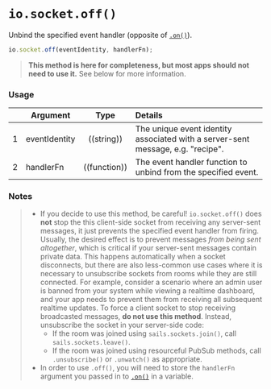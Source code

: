 # `io.socket.off()`

Unbind the specified event handler (opposite of [`.on()`](https://sailsjs.com/documentation/reference/web-sockets/socket-client/io-socket-on)).

```js
io.socket.off(eventIdentity, handlerFn);
```

> **This method is here for completeness, but most apps should not need to use it.**  See below for more information.


### Usage


|   | Argument   | Type         | Details |
|---|------------|:------------:|:--------|
| 1 | eventIdentity | ((string))   | The unique event identity associated with a server-sent message, e.g. "recipe".
| 2 | handlerFn     | ((function)) | The event handler function to unbind from the specified event.



### Notes

> + If you decide to use this method, be careful!  `io.socket.off()` does **not** stop the this client-side socket from receiving any server-sent messages, it just prevents the specified event handler from firing.  Usually, the desired effect is to prevent messages _from being sent altogether_, which is critical if your server-sent messages contain private data. This happens automatically when a socket disconnects, but there are also less-common use cases where it is necessary to unsubscribe sockets from rooms while they are still connected.  For example, consider a scenario where an admin user is banned from your system while viewing a realtime dashboard, and your app needs to prevent them from receiving all subsequent realtime updates. To force a client socket to stop receiving broadcasted messages, **do not use this method**.  Instead, unsubscribe the socket in your server-side code:
>   + If the room was joined using `sails.sockets.join()`, call `sails.sockets.leave()`.
>   + If the room was joined using resourceful PubSub methods, call `.unsubscribe()` or `.unwatch()` as appropriate.
> + In order to use `.off()`, you will need to store the `handlerFn` argument you passed in to [`.on()`](https://sailsjs.com/documentation/reference/web-sockets/socket-client/io-socket-on) in a variable.


<docmeta name="displayName" value="io.socket.off()">
<docmeta name="pageType" value="method">
